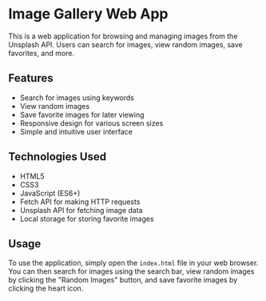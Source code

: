 # Image Gallery Web App

This is a web application for browsing and managing images from the Unsplash API. Users can search for images, view random images, save favorites, and more.

## Features

- Search for images using keywords
- View random images
- Save favorite images for later viewing
- Responsive design for various screen sizes
- Simple and intuitive user interface

## Technologies Used

- HTML5
- CSS3
- JavaScript (ES6+)
- Fetch API for making HTTP requests
- Unsplash API for fetching image data
- Local storage for storing favorite images

## Usage

To use the application, simply open the `index.html` file in your web browser. You can then search for images using the search bar, view random images by clicking the "Random Images" button, and save favorite images by clicking the heart icon.

